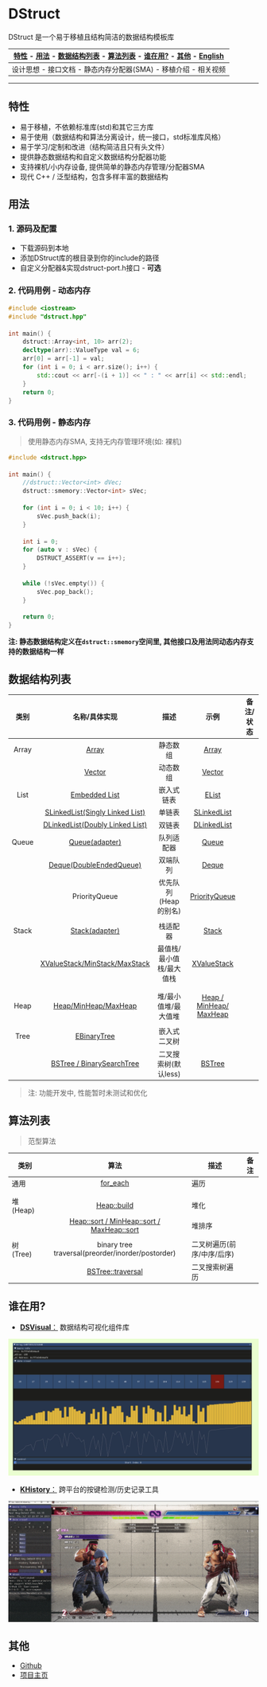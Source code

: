 # DStruct

DStruct 是一个易于移植且结构简洁的数据结构模板库

| [特性](#特性) - [用法](#用法) -  [数据结构列表](#数据结构列表) - [算法列表](#算法列表) - [谁在用?](#谁在用) - [其他](#其他) - [ English](README.en.md) |
| ------------------------------------------------------------ |
| 设计思想 - 接口文档 - 静态内存分配器(SMA) - 移植介绍 - 相关视频 |

---

## 特性

- 易于移植，不依赖标准库(std)和其它三方库
- 易于使用（数据结构和算法分离设计，统一接口，std标准库风格）
- 易于学习/定制和改进（结构简洁且只有头文件）
- 提供静态数据结构和自定义数据结构分配器功能
- 支持裸机/小内存设备, 提供简单的静态内存管理/分配器SMA
- 现代 C++ / 泛型结构，包含多样丰富的数据结构


## 用法

### 1. 源码及配置

- 下载源码到本地
- 添加DStruct库的根目录到你的include的路径
- 自定义分配器&实现dstruct-port.h接口 - **可选**

### 2. 代码用例 - 动态内存

```cpp
#include <iostream>
#include "dstruct.hpp"

int main() {
    dstruct::Array<int, 10> arr(2);
    decltype(arr)::ValueType val = 6;
    arr[0] = arr[-1] = val;
    for (int i = 0; i < arr.size(); i++) {
        std::cout << arr[-(i + 1)] << " : " << arr[i] << std::endl;
    }
    return 0;
}
```

### 3. 代码用例 - 静态内存

> 使用静态内存SMA, 支持无内存管理环境(如: 裸机)

```cpp
#include <dstruct.hpp>

int main() {
    //dstruct::Vector<int> dVec;
    dstruct::smemory::Vector<int> sVec;

    for (int i = 0; i < 10; i++) {
        sVec.push_back(i);
    }

    int i = 0;
    for (auto v : sVec) {
        DSTRUCT_ASSERT(v == i++);
    }

    while (!sVec.empty()) {
        sVec.pop_back();
    }

    return 0;
}
```



**注: 静态数据结构定义在`dstruct::smemory`空间里, 其他接口及用法同动态内存支持的数据结构一样**



## 数据结构列表

| 类别  |             名称/具体实现              |           描述           |                             示例                             | 备注/状态 |
| :---: | :---------------------------: | :----------------------: | :----------------------------------------------------------: | --------- |
| Array |             [Array](https://github.com/Sunrisepeak/DStruct/tree/main/core/ds/array/Array.hpp)             |         静态数组         |                 [Array](https://github.com/Sunrisepeak/DStruct/tree/main/examples/array/array.cpp)                  |           |
|       |            [Vector](https://github.com/Sunrisepeak/DStruct/tree/main/core/ds/array/Vector.hpp)             |         动态数组         |                [Vector](https://github.com/Sunrisepeak/DStruct/tree/main/examples/array/vector.cpp)                 |           |
| List  |     [Embedded List](https://github.com/Sunrisepeak/DStruct/tree/main/core/ds/linked-list/EmbeddedList.hpp)      |        嵌入式链表        |             [EList](https://github.com/Sunrisepeak/DStruct/tree/main/examples/linked-list/embedded_list.cpp)              |           |
|       |   [SLinkedList(Singly Linked List)](https://github.com/Sunrisepeak/DStruct/tree/main/core/ds/linked-list/SinglyLinkedList.hpp)   |          单链表          |           [SLinkedList](https://github.com/Sunrisepeak/DStruct/tree/main/examples/linked-list/single_linked_list.cpp)           |           |
|       |   [DLinkedList(Doubly Linked List)](https://github.com/Sunrisepeak/DStruct/tree/main/core/ds/linked-list/DoublyLinkedList.hpp)   |          双链表          |           [DLinkedList](https://github.com/Sunrisepeak/DStruct/tree/main/examples/linked-list/double_linked_list.cpp)           |           |
| Queue |             [Queue(adapter)](https://github.com/Sunrisepeak/DStruct/tree/main/core/ds/queue/Queue.hpp)             |           队列适配器           |                 [Queue](https://github.com/Sunrisepeak/DStruct/tree/main/examples/queue/queue.cpp)                  |           |
|       |    [Deque(DoubleEndedQueue)](https://github.com/Sunrisepeak/DStruct/tree/main/core/ds/queue/DoubleEndedQueue.hpp)    |         双端队列         |                 [Deque](https://github.com/Sunrisepeak/DStruct/tree/main/examples/queue/deque.cpp)                  |           |
|       |         PriorityQueue         |   优先队列(Heap的别名)   |    [PriorityQueue](https://github.com/Sunrisepeak/DStruct/tree/main/examples/heap.cpp)   |           |
|       |                               |                          |                                                              |           |
| Stack |             [Stack(adapter)](https://github.com/Sunrisepeak/DStruct/tree/main/core/ds/stack/Stack.hpp)             |            栈适配器            |                 [Stack](https://github.com/Sunrisepeak/DStruct/tree/main/examples/stack/stack.cpp)                  |           |
|       | [XValueStack/MinStack/MaxStack](https://github.com/Sunrisepeak/DStruct/tree/main/core/ds/stack/XValueStack.hpp) | 最值栈/最小值栈/最大值栈 |        [XValueStack](https://github.com/Sunrisepeak/DStruct/tree/main/examples/stack/xvalue_stack.cpp)        |           |
|       |                               |                          |                                                              |           |
|       |                               |                          |                                                              |           |
| Heap  |     [Heap/MinHeap/MaxHeap](https://github.com/Sunrisepeak/DStruct/tree/main/core/ds/Heap.hpp)      |   堆/最小值堆/最大值堆   | [Heap / MinHeap/ MaxHeap](https://github.com/Sunrisepeak/DStruct/tree/main/examples/heap.cpp) |           |
|       |                               |                          |                                                              |           |
| Tree  |           [EBinaryTree](https://github.com/Sunrisepeak/DStruct/tree/main/core/ds/tree/EmbeddedBinaryTree.hpp)            | 嵌入式二叉树 |                                                              |           |
|       |            [BSTree / BinarySearchTree](https://github.com/Sunrisepeak/DStruct/tree/main/core/ds/tree/BinarySearchTree.hpp)            |   二叉搜索树(默认less)   |          [BSTree](https://github.com/Sunrisepeak/DStruct/tree/main/examples/binary_search_tree.cpp)           |           |

> 注: 功能开发中, 性能暂时未测试和优化



## 算法列表

> 范型算法

| 类别     |                             算法                             | 描述                       | 备注 |
| -------- | :----------------------------------------------------------: | -------------------------- | ---- |
| 通用     |         [for_each](https://github.com/Sunrisepeak/DStruct/tree/main/examples/algorithms/for_each.cpp)         | 遍历                       |      |
|          |                                                              |                            |      |
|          |                                                              |                            |      |
| 堆(Heap) |       [Heap::build](https://github.com/Sunrisepeak/DStruct/tree/main/examples/algorithms/heap_algo.cpp)       | 堆化                       |      |
|          | [Heap::sort / MinHeap::sort / MaxHeap::sort](https://github.com/Sunrisepeak/DStruct/tree/main/examples/algorithms/heap_algo.cpp#L31) | 堆排序                     |      |
|          |                                                              |                            |      |
| 树(Tree) |      binary tree traversal(preorder/inorder/postorder)       | 二叉树遍历(前序/中序/后序) |      |
|          |     [BSTree::traversal](https://github.com/Sunrisepeak/DStruct/tree/main/examples/binary_search_tree.cpp#L35)     | 二叉搜索树遍历             |      |




## 谁在用?

- [**DSVisual**：](https://github.com/Sunrisepeak/DSVisual) 数据结构可视化组件库

![](https://github.com/Sunrisepeak/DSVisual/blob/main/docs/imgs/dsvisual_effect.readme.png)

- [**KHistory**：](https://github.com/Sunrisepeak/KHistory) 跨平台的按键检测/历史记录工具

![](https://github.com/Sunrisepeak/KHistory/blob/main/docs/imgs/khistory-gamepad.demo.gif)

## 其他

  - [Github](https://github.com/Sunrisepeak)
  - [项目主页](https://github.com/Sunrisepeak/DStruct)

